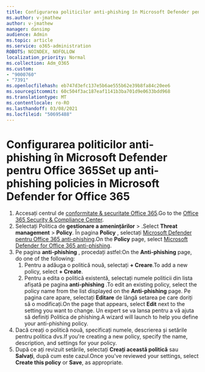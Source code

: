 ```yaml
---
title: Configurarea politicilor anti-phishing în Microsoft Defender pentru Office 365
ms.author: v-jmathew
author: v-jmathew
manager: dansimp
audience: Admin
ms.topic: article
ms.service: o365-administration
ROBOTS: NOINDEX, NOFOLLOW
localization_priority: Normal
ms.collection: Adm_O365
ms.custom:
- "9000760"
- "7391"
ms.openlocfilehash: eb747d3efc137e5b6ae555b62e39b8fa84c20ee6
ms.sourcegitcommit: 60c504f3ac187eaf1141b3ba701d9e0633bdd968
ms.translationtype: MT
ms.contentlocale: ro-RO
ms.lasthandoff: 03/08/2021
ms.locfileid: "50695488"
---
```

# <a name="set-up-anti-phishing-policies-in-microsoft-defender-for-office-365"></a><span data-ttu-id="e4eaa-102">Configurarea politicilor anti-phishing în Microsoft Defender pentru Office 365</span><span class="sxs-lookup"><span data-stu-id="e4eaa-102">Set up anti-phishing policies in Microsoft Defender for Office 365</span></span>

1. <span data-ttu-id="e4eaa-103">Accesați centrul de [conformitate & securitate Office 365](https://go.microsoft.com/fwlink/p/?linkid=2077143).</span><span class="sxs-lookup"><span data-stu-id="e4eaa-103">Go to the [Office 365 Security & Compliance Center](https://go.microsoft.com/fwlink/p/?linkid=2077143).</span></span>
2. <span data-ttu-id="e4eaa-104">Selectați Politica de **gestionare a amenințărilor**  >  .</span><span class="sxs-lookup"><span data-stu-id="e4eaa-104">Select **Threat management** > **Policy**.</span></span> <span data-ttu-id="e4eaa-105">În pagina **Policy** , selectați [Microsoft Defender pentru Office 365 anti-phishing](https://go.microsoft.com/fwlink/?linkid=2101369).</span><span class="sxs-lookup"><span data-stu-id="e4eaa-105">On the **Policy** page, select [Microsoft Defender for Office 365 anti-phishing](https://go.microsoft.com/fwlink/?linkid=2101369).</span></span>
3. <span data-ttu-id="e4eaa-106">Pe pagina **anti-phishing** , procedați astfel:</span><span class="sxs-lookup"><span data-stu-id="e4eaa-106">On the **Anti-phishing** page, do one of the following:</span></span>
    1. <span data-ttu-id="e4eaa-107">Pentru a adăuga o politică nouă, selectați **+ Creare**.</span><span class="sxs-lookup"><span data-stu-id="e4eaa-107">To add a new policy, select **+ Create**.</span></span>
    1. <span data-ttu-id="e4eaa-108">Pentru a edita o politică existentă, selectați numele politicii din lista afișată pe pagina **anti-phishing** .</span><span class="sxs-lookup"><span data-stu-id="e4eaa-108">To edit an existing policy, select the policy name from the list displayed on the **Anti-phishing** page.</span></span> <span data-ttu-id="e4eaa-109">Pe pagina care apare, selectați **Editare** de lângă setarea pe care doriți să o modificați.</span><span class="sxs-lookup"><span data-stu-id="e4eaa-109">On the page that appears, select **Edit** next to the setting you want to change.</span></span> <span data-ttu-id="e4eaa-110">Un expert se va lansa pentru a vă ajuta să definiți Politica de phishing.</span><span class="sxs-lookup"><span data-stu-id="e4eaa-110">A wizard will launch to help you define your anti-phishing policy.</span></span>
4. <span data-ttu-id="e4eaa-111">Dacă creați o politică nouă, specificați numele, descrierea și setările pentru politica dvs.</span><span class="sxs-lookup"><span data-stu-id="e4eaa-111">If you're creating a new policy, specify the name, description, and settings for your policy.</span></span>
5. <span data-ttu-id="e4eaa-112">După ce ați revizuit setările, selectați **Creați această politică** sau **Salvați**, după cum este cazul.</span><span class="sxs-lookup"><span data-stu-id="e4eaa-112">Once you've reviewed your settings, select **Create this policy** or **Save**, as appropriate.</span></span>
